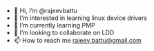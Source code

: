 - 👋 Hi, I’m @rajeevbattu
- 👀 I’m interested in learning linux device drivers
- 🌱 I’m currently learning PMP
- 💞️ I’m looking to collaborate on LDD
- 📫 How to reach me rajeev.battu@gmail.com

<!---
rajeevbattu/rajeevbattu is a ✨ special ✨ repository because its `README.md` (this file) appears on your GitHub profile.
You can click the Preview link to take a look at your changes.
--->

